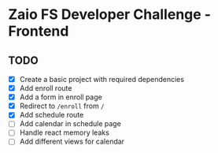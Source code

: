 # Zaio FS Developer Challenge - Frontend

## TODO

- [x] Create a basic project with required dependencies
- [x] Add enroll route
- [x] Add a form in enroll page
- [x] Redirect to `/enroll` from `/`
- [x] Add schedule route
- [ ] Add calendar in schedule page
- [ ] Handle react memory leaks
- [ ] Add different views for calendar